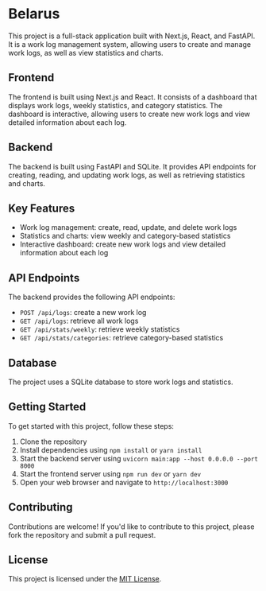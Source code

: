 # Belarus


This project is a full-stack application built with Next.js, React, and FastAPI. It is a work log management system, allowing users to create and manage work logs, as well as view statistics and charts.

**Frontend**
------------

The frontend is built using Next.js and React. It consists of a dashboard that displays work logs, weekly statistics, and category statistics. The dashboard is interactive, allowing users to create new work logs and view detailed information about each log.

**Backend**
------------

The backend is built using FastAPI and SQLite. It provides API endpoints for creating, reading, and updating work logs, as well as retrieving statistics and charts.

**Key Features**
----------------

* Work log management: create, read, update, and delete work logs
* Statistics and charts: view weekly and category-based statistics
* Interactive dashboard: create new work logs and view detailed information about each log

**API Endpoints**
-----------------

The backend provides the following API endpoints:

* `POST /api/logs`: create a new work log
* `GET /api/logs`: retrieve all work logs
* `GET /api/stats/weekly`: retrieve weekly statistics
* `GET /api/stats/categories`: retrieve category-based statistics

**Database**
------------

The project uses a SQLite database to store work logs and statistics.

**Getting Started**
-------------------

To get started with this project, follow these steps:

1. Clone the repository
2. Install dependencies using `npm install` or `yarn install`
3. Start the backend server using `uvicorn main:app --host 0.0.0.0 --port 8000`
4. Start the frontend server using `npm run dev` or `yarn dev`
5. Open your web browser and navigate to `http://localhost:3000`

**Contributing**
---------------

Contributions are welcome! If you'd like to contribute to this project, please fork the repository and submit a pull request.

**License**
----------

This project is licensed under the [MIT License](https://opensource.org/licenses/MIT).

